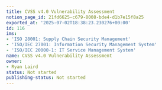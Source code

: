 ```yaml
---
title: CVSS v4.0 Vulnerability Assessment
notion_page_id: 21fd6625-c679-8008-bde4-d1b7e15f8a25
exported_at: '2025-07-02T18:38:23.230276+00:00'
id: 116
ims:
- 'ISO 28001: Supply Chain Security Management'
- 'ISO/IEC 27001: Information Security Management System'
- 'ISO/IEC 20000-1: IT Service Management System'
name: CVSS v4.0 Vulnerability Assessment
owner:
- Ryan Laird
status: Not started
publishing-status: Not started
---
```


<!-- Unsupported block type: child_database -->